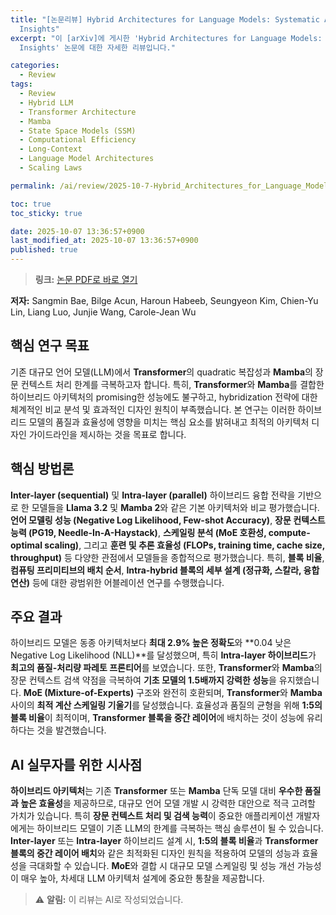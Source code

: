 ```yaml
---
title: "[논문리뷰] Hybrid Architectures for Language Models: Systematic Analysis and Design
  Insights"
excerpt: "이 [arXiv]에 게시한 'Hybrid Architectures for Language Models: Systematic Analysis and Design
  Insights' 논문에 대한 자세한 리뷰입니다."

categories:
  - Review
tags:
  - Review
  - Hybrid LLM
  - Transformer Architecture
  - Mamba
  - State Space Models (SSM)
  - Computational Efficiency
  - Long-Context
  - Language Model Architectures
  - Scaling Laws

permalink: /ai/review/2025-10-7-Hybrid_Architectures_for_Language_Models_Systematic_Analysis_and_Design_Insights/

toc: true
toc_sticky: true

date: 2025-10-07 13:36:57+0900
last_modified_at: 2025-10-07 13:36:57+0900
published: true
---
```

> **링크:** [논문 PDF로 바로 열기](https://arxiv.org/abs/2510.04800)

**저자:** Sangmin Bae, Bilge Acun, Haroun Habeeb, Seungyeon Kim, Chien-Yu Lin, Liang Luo, Junjie Wang, Carole-Jean Wu



## 핵심 연구 목표
기존 대규모 언어 모델(LLM)에서 **Transformer**의 quadratic 복잡성과 **Mamba**의 장문 컨텍스트 처리 한계를 극복하고자 합니다. 특히, **Transformer**와 **Mamba**를 결합한 하이브리드 아키텍처의 promising한 성능에도 불구하고, hybridization 전략에 대한 체계적인 비교 분석 및 효과적인 디자인 원칙이 부족했습니다. 본 연구는 이러한 하이브리드 모델의 품질과 효율성에 영향을 미치는 핵심 요소를 밝혀내고 최적의 아키텍처 디자인 가이드라인을 제시하는 것을 목표로 합니다.

## 핵심 방법론
**Inter-layer (sequential)** 및 **Intra-layer (parallel)** 하이브리드 융합 전략을 기반으로 한 모델들을 **Llama 3.2** 및 **Mamba 2**와 같은 기본 아키텍처와 비교 평가했습니다. **언어 모델링 성능 (Negative Log Likelihood, Few-shot Accuracy)**, **장문 컨텍스트 능력 (PG19, Needle-In-A-Haystack)**, **스케일링 분석 (MoE 호환성, compute-optimal scaling)**, 그리고 **훈련 및 추론 효율성 (FLOPs, training time, cache size, throughput)** 등 다양한 관점에서 모델들을 종합적으로 평가했습니다. 특히, **블록 비율**, **컴퓨팅 프리미티브의 배치 순서**, **Intra-hybrid 블록의 세부 설계 (정규화, 스칼라, 융합 연산)** 등에 대한 광범위한 어블레이션 연구를 수행했습니다.

## 주요 결과
하이브리드 모델은 동종 아키텍처보다 **최대 2.9% 높은 정확도**와 **0.04 낮은 Negative Log Likelihood (NLL)**를 달성했으며, 특히 **Intra-layer 하이브리드**가 **최고의 품질-처리량 파레토 프론티어**를 보였습니다. 또한, **Transformer**와 **Mamba**의 장문 컨텍스트 검색 약점을 극복하여 **기초 모델의 1.5배까지 강력한 성능**을 유지했습니다. **MoE (Mixture-of-Experts)** 구조와 완전히 호환되며, **Transformer**와 **Mamba** 사이의 **최적 계산 스케일링 기울기**를 달성했습니다. 효율성과 품질의 균형을 위해 **1:5의 블록 비율**이 최적이며, **Transformer 블록을 중간 레이어**에 배치하는 것이 성능에 유리하다는 것을 발견했습니다.

## AI 실무자를 위한 시사점
**하이브리드 아키텍처**는 기존 **Transformer** 또는 **Mamba** 단독 모델 대비 **우수한 품질과 높은 효율성**을 제공하므로, 대규모 언어 모델 개발 시 강력한 대안으로 적극 고려할 가치가 있습니다. 특히 **장문 컨텍스트 처리 및 검색 능력**이 중요한 애플리케이션 개발자에게는 하이브리드 모델이 기존 LLM의 한계를 극복하는 핵심 솔루션이 될 수 있습니다. **Inter-layer** 또는 **Intra-layer** 하이브리드 설계 시, **1:5의 블록 비율**과 **Transformer 블록의 중간 레이어 배치**와 같은 최적화된 디자인 원칙을 적용하여 모델의 성능과 효율성을 극대화할 수 있습니다. **MoE**와 결합 시 대규모 모델 스케일링 및 성능 개선 가능성이 매우 높아, 차세대 LLM 아키텍처 설계에 중요한 통찰을 제공합니다.

> ⚠️ **알림:** 이 리뷰는 AI로 작성되었습니다.